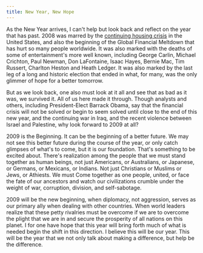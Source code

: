 ```yaml
---
title: New Year, New Hope
---
```


As the New Year arrives, I can't help but look back and reflect on the year that has past. 2008 was marred by the [continuing housing crisis][1] in the United States, and also the beginning of the Global Financial Meltdown that has hurt so many people worldwide. It was also marked with the deaths of some of entertainment's more well known, including George Carlin, Michael Crichton, Paul Newman, Don LaFontaine, Isaac Hayes, Bernie Mac, Tim Russert, Charlton Heston and Heath Ledger. It was also marked by the last leg of a long and historic election that ended in what, for many, was the only glimmer of hope for a better tomorrow.

But as we look back, one also must look at it all and see that as bad as it was, we survived it. All of us here made it through. Though analysts and others, including President-Elect Barrack Obama, say that the financial crisis will not be solved or begin to seem solved until close to the end of this new year, and the continuing war in Iraq, and the recent violence between Israel and Palestine, why look forward to 2009 at all?

2009 is the Beginning. It can be the beginning of a better future. We may not see this better future during the course of the year, or only catch glimpses of what's to come, but it is our foundation. That's something to be excited about. There's realization among the people that we must stand together as human beings, not just Americans, or Australians, or Japanese, or Germans, or Mexicans, or Indians. Not just Christians or Muslims or Jews, or Athiests. We must Come together as one people, united, or face the fate of our ancestors and watch our civilizations crumble under the weight of war, corruption, division, and self-sabotage.

2009 will be the new beginning, when diplomacy, not aggression, serves as our primary ally when dealing with other countries. When world leaders realize that these petty rivalries must be overcome if we are to overcome the plight that we are in and secure the prosperity of all nations on this planet. I for one have hope that this year will bring forth much of what is needed begin the shift in this direction. I believe this will be our year. This will be the year that we not only talk about making a difference, but help be the difference.

[1]: https://en.wikipedia.org/wiki/Subprime_mortgage_crisis
